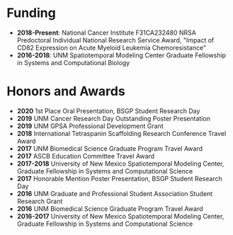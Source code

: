 # Funding
* **2018-Present**: National Cancer Institute F31CA232480 NRSA Predoctoral Individual National Research Service Award, "Impact of CD82 Expression on Acute Myeloid
Leukemia Chemoresistance"
* **2016-2018**: UNM Spatiotemporal Modeling Center Graduate Fellowship in Systems and Computational Biology

# Honors and Awards
* **2020**			1st Place Oral Presentation, BSGP Student Research Day 
* **2019**			UNM Cancer Research Day Outstanding Poster Presentation
* **2019**			UNM GPSA Professional Development Grant
* **2018**			International Tetraspanin Scaffolding Research Conference Travel Award
* **2017**			UNM Biomedical Science Graduate Program Travel Award
* **2017**			ASCB Education Committee Travel Award
* **2017-2018**		University of New Mexico Spatiotemporal Modeling Center, Graduate Fellowship in Systems and Computational Science
* **2017**			Honorable Mention Poster Presentation, BSGP Student Research Day
* **2016**			UNM Graduate and Professional Student Association Student Research Grant
* **2016**			UNM Biomedical Science Graduate Program Travel Award
* **2016-2017**		University of New Mexico Spatiotemporal Modeling Center, Graduate Fellowship in Systems and Computational Science
